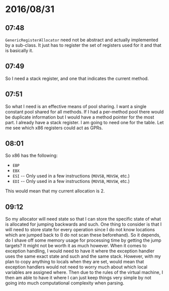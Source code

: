 # 2016/08/31

## 07:48

`GenericRegisterAllocator` need not be abstract and actually implemented by
a sub-class. It just has to register the set of registers used for it and that
is basically it.

## 07:49

So I need a stack register, and one that indicates the current method.

## 07:51

So what I need is an effective means of pool sharing. I want a single constant
pool shared for all methods. If I had a per-method pool there would be
duplicate information but I would have a method pointer for the most part. I
already have a stack register. I am going to need one for the table. Let me
see which x86 registers could act as GPRs.

## 08:01

So x86 has the following:

 * `EBP`
 * `EBX`
 * `ESI` -- Only used in a few instructions (`MOVSB`, `MOVSW`, etc.)
 * `EDI` -- Only used in a few instructions (`MOVSB`, `MOVSW`, etc.)

This would mean that my current allocation is 2.

## 09:12

So my allocator will need state so that I can store the specific state of
what is allocated for jumping backwards and such. One thing to consider is
that I will need to store state for every operation since I do not know
locations which are jumped back to (I do not scan these beforehand). So it
depends, do I shave off some memory usage for processing time by getting the
jump targets? It might not be worth it as much however. When it comes to
exception handling, I would need to have it where the exception handler uses
the same exact state and such and the same stack. However, with my plan to
copy anything to locals when they are set, would mean that exception handlers
would not need to worry much about which local variables are assigned where.
Then due to the rules of the virtual machine, I then am able to have it where
I can just keep things very simple by not going into much computational
complexity when parsing.

